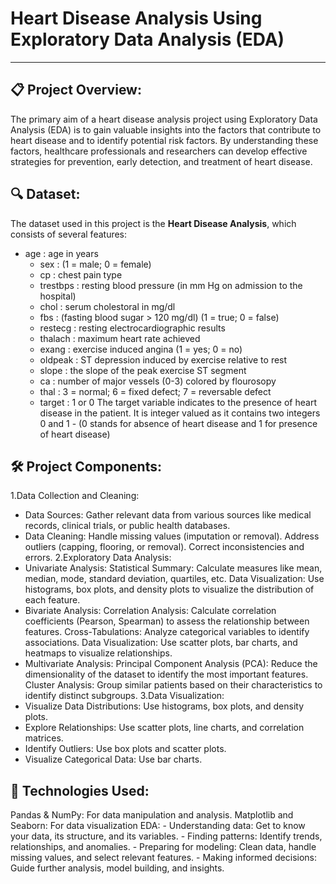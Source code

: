 # Heart Disease Analysis Using Exploratory Data Analysis (EDA)
- - -

## 📋 Project Overview:

The primary aim of a heart disease analysis project using Exploratory Data Analysis (EDA) is to gain valuable insights into the factors that contribute to heart disease and to identify potential risk factors. By understanding these factors, healthcare professionals and researchers can develop effective strategies for prevention, early detection, and treatment of heart disease.

## 🔍 Dataset:

The dataset used in this project is the **Heart Disease Analysis**, which consists of several  features:
- age : age in years
  - sex : (1 = male; 0 = female)
  - cp : chest pain type
  - trestbps : resting blood pressure (in mm Hg on admission to the hospital)
  - chol : serum cholestoral in mg/dl
  - fbs : (fasting blood sugar > 120 mg/dl) (1 = true; 0 = false)
  - restecg : resting electrocardiographic results
  - thalach : maximum heart rate achieved
  - exang : exercise induced angina (1 = yes; 0 = no)
  - oldpeak : ST depression induced by exercise relative to rest
  - slope : the slope of the peak exercise ST segment
  - ca : number of major vessels (0-3) colored by flourosopy
  - thal : 3 = normal; 6 = fixed defect; 7 = reversable defect
  - target : 1 or 0
The target variable indicates to the presence of heart disease in the patient.
It is integer valued as it contains two integers 0 and 1 - (0 stands for absence of heart disease and 1 for presence of heart disease)

## 🛠️ Project Components:

1.Data Collection and Cleaning:
- Data Sources: Gather relevant data from various sources like medical records, clinical trials, or public health databases.
- Data Cleaning:
  Handle missing values (imputation or removal).
  Address outliers (capping, flooring, or removal).
  Correct inconsistencies and errors.
2.Exploratory Data Analysis:
- Univariate Analysis:
  Statistical Summary: Calculate measures like mean, median, mode, standard deviation, quartiles, etc.
  Data Visualization: Use histograms, box plots, and density plots to visualize the distribution of each feature.
- Bivariate Analysis:
  Correlation Analysis: Calculate correlation coefficients (Pearson, Spearman) to assess the relationship between features.
  Cross-Tabulations: Analyze categorical variables to identify associations.
  Data Visualization: Use scatter plots, bar charts, and heatmaps to visualize relationships.
- Multivariate Analysis:
  Principal Component Analysis (PCA): Reduce the dimensionality of the dataset to identify the most important features.
  Cluster Analysis: Group similar patients based on their characteristics to identify distinct subgroups.
3.Data Visualization:
- Visualize Data Distributions: Use histograms, box plots, and density plots.
- Explore Relationships: Use scatter plots, line charts, and correlation matrices.
- Identify Outliers: Use box plots and scatter plots.
- Visualize Categorical Data: Use bar charts.

##  🤖 Technologies Used:

Pandas & NumPy: For data manipulation and analysis.
Matplotlib and Seaborn: For data visualization
EDA: - Understanding data: Get to know your data, its structure, and its variables.
     - Finding patterns: Identify trends, relationships, and anomalies.
     - Preparing for modeling: Clean data, handle missing values, and select relevant features.
     - Making informed decisions: Guide further analysis, model building, and insights.
  







